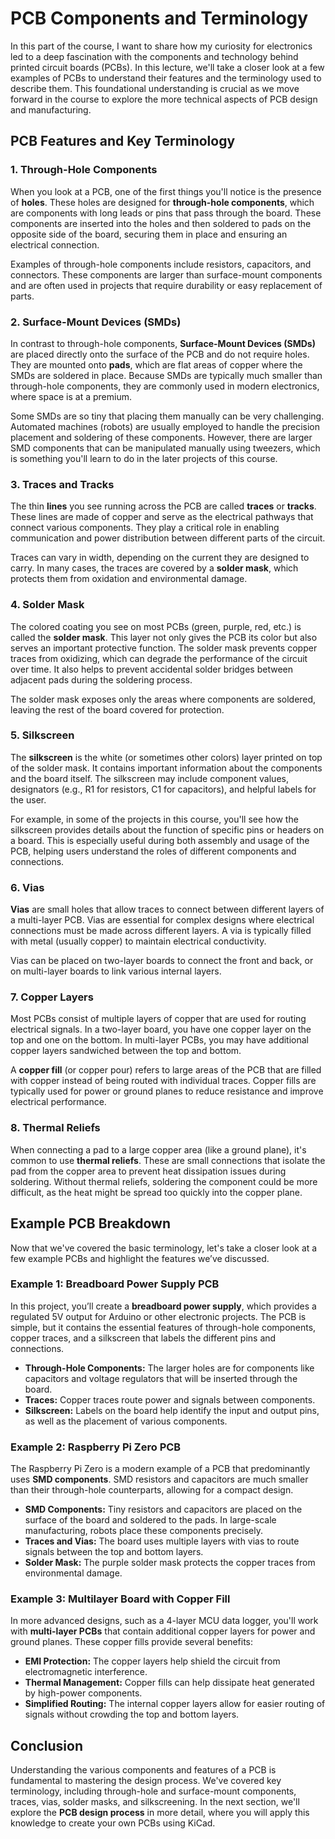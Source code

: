 # PCB Components and Terminology

In this part of the course, I want to share how my curiosity for electronics led to a deep fascination with the components and technology behind printed circuit boards (PCBs). In this lecture, we'll take a closer look at a few examples of PCBs to understand their features and the terminology used to describe them. This foundational understanding is crucial as we move forward in the course to explore the more technical aspects of PCB design and manufacturing.

## PCB Features and Key Terminology

### 1. **Through-Hole Components**
When you look at a PCB, one of the first things you'll notice is the presence of **holes**. These holes are designed for **through-hole components**, which are components with long leads or pins that pass through the board. These components are inserted into the holes and then soldered to pads on the opposite side of the board, securing them in place and ensuring an electrical connection.

Examples of through-hole components include resistors, capacitors, and connectors. These components are larger than surface-mount components and are often used in projects that require durability or easy replacement of parts.

### 2. **Surface-Mount Devices (SMDs)**
In contrast to through-hole components, **Surface-Mount Devices (SMDs)** are placed directly onto the surface of the PCB and do not require holes. They are mounted onto **pads**, which are flat areas of copper where the SMDs are soldered in place. Because SMDs are typically much smaller than through-hole components, they are commonly used in modern electronics, where space is at a premium.

Some SMDs are so tiny that placing them manually can be very challenging. Automated machines (robots) are usually employed to handle the precision placement and soldering of these components. However, there are larger SMD components that can be manipulated manually using tweezers, which is something you'll learn to do in the later projects of this course.

### 3. **Traces and Tracks**
The thin **lines** you see running across the PCB are called **traces** or **tracks**. These lines are made of copper and serve as the electrical pathways that connect various components. They play a critical role in enabling communication and power distribution between different parts of the circuit.

Traces can vary in width, depending on the current they are designed to carry. In many cases, the traces are covered by a **solder mask**, which protects them from oxidation and environmental damage.

### 4. **Solder Mask**
The colored coating you see on most PCBs (green, purple, red, etc.) is called the **solder mask**. This layer not only gives the PCB its color but also serves an important protective function. The solder mask prevents copper traces from oxidizing, which can degrade the performance of the circuit over time. It also helps to prevent accidental solder bridges between adjacent pads during the soldering process.

The solder mask exposes only the areas where components are soldered, leaving the rest of the board covered for protection.

### 5. **Silkscreen**
The **silkscreen** is the white (or sometimes other colors) layer printed on top of the solder mask. It contains important information about the components and the board itself. The silkscreen may include component values, designators (e.g., R1 for resistors, C1 for capacitors), and helpful labels for the user.

For example, in some of the projects in this course, you'll see how the silkscreen provides details about the function of specific pins or headers on a board. This is especially useful during both assembly and usage of the PCB, helping users understand the roles of different components and connections.

### 6. **Vias**
**Vias** are small holes that allow traces to connect between different layers of a multi-layer PCB. Vias are essential for complex designs where electrical connections must be made across different layers. A via is typically filled with metal (usually copper) to maintain electrical conductivity.

Vias can be placed on two-layer boards to connect the front and back, or on multi-layer boards to link various internal layers.

### 7. **Copper Layers**
Most PCBs consist of multiple layers of copper that are used for routing electrical signals. In a two-layer board, you have one copper layer on the top and one on the bottom. In multi-layer PCBs, you may have additional copper layers sandwiched between the top and bottom.

A **copper fill** (or copper pour) refers to large areas of the PCB that are filled with copper instead of being routed with individual traces. Copper fills are typically used for power or ground planes to reduce resistance and improve electrical performance.

### 8. **Thermal Reliefs**
When connecting a pad to a large copper area (like a ground plane), it's common to use **thermal reliefs**. These are small connections that isolate the pad from the copper area to prevent heat dissipation issues during soldering. Without thermal reliefs, soldering the component could be more difficult, as the heat might be spread too quickly into the copper plane.

## Example PCB Breakdown

Now that we've covered the basic terminology, let's take a closer look at a few example PCBs and highlight the features we’ve discussed.

### Example 1: Breadboard Power Supply PCB
In this project, you’ll create a **breadboard power supply**, which provides a regulated 5V output for Arduino or other electronic projects. The PCB is simple, but it contains the essential features of through-hole components, copper traces, and a silkscreen that labels the different pins and connections.

- **Through-Hole Components:** The larger holes are for components like capacitors and voltage regulators that will be inserted through the board.
- **Traces:** Copper traces route power and signals between components.
- **Silkscreen:** Labels on the board help identify the input and output pins, as well as the placement of various components.

### Example 2: Raspberry Pi Zero PCB
The Raspberry Pi Zero is a modern example of a PCB that predominantly uses **SMD components**. SMD resistors and capacitors are much smaller than their through-hole counterparts, allowing for a compact design.

- **SMD Components:** Tiny resistors and capacitors are placed on the surface of the board and soldered to the pads. In large-scale manufacturing, robots place these components precisely.
- **Traces and Vias:** The board uses multiple layers with vias to route signals between the top and bottom layers.
- **Solder Mask:** The purple solder mask protects the copper traces from environmental damage.

### Example 3: Multilayer Board with Copper Fill
In more advanced designs, such as a 4-layer MCU data logger, you'll work with **multi-layer PCBs** that contain additional copper layers for power and ground planes. These copper fills provide several benefits:
- **EMI Protection:** The copper layers help shield the circuit from electromagnetic interference.
- **Thermal Management:** Copper fills can help dissipate heat generated by high-power components.
- **Simplified Routing:** The internal copper layers allow for easier routing of signals without crowding the top and bottom layers.

## Conclusion

Understanding the various components and features of a PCB is fundamental to mastering the design process. We've covered key terminology, including through-hole and surface-mount components, traces, vias, solder masks, and silkscreening. In the next section, we'll explore the **PCB design process** in more detail, where you will apply this knowledge to create your own PCBs using KiCad.